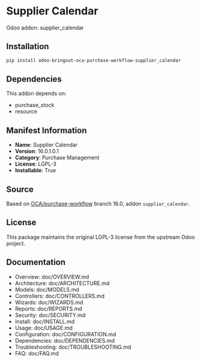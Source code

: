 # Supplier Calendar

Odoo addon: supplier_calendar

## Installation

```bash
pip install odoo-bringout-oca-purchase-workflow-supplier_calendar
```

## Dependencies

This addon depends on:
- purchase_stock
- resource

## Manifest Information

- **Name**: Supplier Calendar
- **Version**: 16.0.1.0.1
- **Category**: Purchase Management
- **License**: LGPL-3
- **Installable**: True

## Source

Based on [OCA/purchase-workflow](https://github.com/OCA/purchase-workflow) branch 16.0, addon `supplier_calendar`.

## License

This package maintains the original LGPL-3 license from the upstream Odoo project.

## Documentation

- Overview: doc/OVERVIEW.md
- Architecture: doc/ARCHITECTURE.md
- Models: doc/MODELS.md
- Controllers: doc/CONTROLLERS.md
- Wizards: doc/WIZARDS.md
- Reports: doc/REPORTS.md
- Security: doc/SECURITY.md
- Install: doc/INSTALL.md
- Usage: doc/USAGE.md
- Configuration: doc/CONFIGURATION.md
- Dependencies: doc/DEPENDENCIES.md
- Troubleshooting: doc/TROUBLESHOOTING.md
- FAQ: doc/FAQ.md
